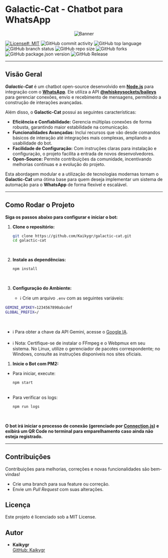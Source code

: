 # Galactic-Cat - Chatbot para WhatsApp

<p align="center">
  <img src="https://static.tumblr.com/f76d0c37c94757b5b0c3cceb73a1664b/ftrdqzb/cZSorgwba/tumblr_static_tumblr_static_akjaybqi5ggg8o4sgwowggogc_640.gif" alt="Banner">
</p>

[![License#: MIT](https://img.shields.io/badge/License-MIT-yellow.svg)](LICENSE) ![GitHub commit activity](https://img.shields.io/github/commit-activity/y/kaikygr/galactic-cat) ![GitHub top language](https://img.shields.io/github/languages/top/kaikygr/galactic-cat) ![GitHub branch status](https://img.shields.io/github/checks-status/kaikygr/galactic-cat/main) ![GitHub repo size](https://img.shields.io/github/repo-size/kaikygr/galactic-cat) ![GitHub forks](https://img.shields.io/github/forks/kaikygr/galactic-cat) ![GitHub package.json version](https://img.shields.io/github/package-json/v/kaikygr/galactic-cat) ![GitHub Release](https://img.shields.io/github/v/release/kaikygr/galactic-cat)

---

## Visão Geral

_**Galactic-Cat**_ é um chatbot open-source desenvolvido em **[Node.js](https://nodejs.org/en)** para integração com o **[WhatsApp](https://www.whatsapp.com/)**. Ele utiliza a API **[@whiskeysockets/baileys](https://www.npmjs.com/package/@whiskeysockets/baileys)** para gerenciar conexões, envio e recebimento de mensagens, permitindo a construção de interações avançadas.

Além disso, o **Galactic-Cat** possui as seguintes características:

- **Eficiência e Confiabilidade:** Gerencia múltiplas conexões de forma robusta, garantindo maior estabilidade na comunicação.
- **Funcionalidades Avançadas:** Inclui recursos que vão desde comandos básicos de interação até integrações mais complexas, ampliando a usabilidade do bot.
- **Facilidade de Configuração:** Com instruções claras para instalação e configuração, o projeto facilita a entrada de novos desenvolvedores.
- **Open-Source:** Permite contribuições da comunidade, incentivando melhorias contínuas e a evolução do projeto.

Esta abordagem modular e a utilização de tecnologias modernas tornam o **Galactic-Cat** uma ótima base para quem deseja implementar um sistema de automação para o **WhatsApp** de forma flexível e escalável.

---

## Como Rodar o Projeto

**Siga os passos abaixo para configurar e iniciar o bot:**

1. **Clone o repositório:** <br>

   ```bash
   git clone https://github.com/Kaikygr/galactic-cat.git
   cd galactic-cat
   ```

   <br>

2. **Instale as dependências:** <br>

   ```bash
   npm install
   ```

   <br>

3. **Configuração do Ambiente:** <br>
   - ℹ️ Crie um arquivo `.env` com as seguintes variáveis: <br>

```bash
GEMINI_APIKEY=1234567890abcdef
GLOBAL_PREFIX=/
```

  <br>

- ℹ️ Para obter a chave da API Gemini, acesse o [Google IA](https://aistudio.google.com/apikey).  
  <br>
- ℹ️ Nota: Certifique-se de instalar o FFmpeg e o Webpmux em seu sistema. No Linux, utilize o gerenciador de pacotes correspondente; no Windows, consulte as instruções disponíveis nos sites oficiais. <br>

1. **Inicie o Bot com PM2:**

- Para iniciar, execute: <br>
  ```bash
  npm start
  ```
    <br>
- Para verificar os logs: <br>
  ```bash
  npm run logs
  ```
  <br>

**O bot irá iniciar o processo de conexão (gerenciado por [Connection.js](./src/auth/connection.js)) e exibirá um QR Code no terminal para emparelhamento caso ainda não esteja registrado.**

---

## Contribuições

Contribuições para melhorias, correções e novas funcionalidades são bem-vindas!

- Crie uma branch para sua feature ou correção.
- Envie um _Pull Request_ com suas alterações.

## Licença

Este projeto é licenciado sob a MIT License.

## Autor

- **Kaikygr**  
  [GitHub: Kaikygr](https://github.com/Kaikygr)
